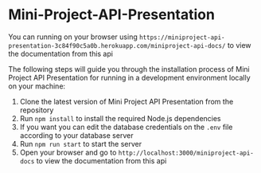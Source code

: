 # Mini-Project-API-Presentation

You can running on your browser using `https://miniproject-api-presentation-3c84f90c5a0b.herokuapp.com/miniproject-api-docs/` to view the documentation from this api

The following steps will guide you through the installation process of Mini Project API Presentation for running in a development environment locally on your machine:
1. Clone the latest version of Mini Project API Presentation from the repository
2. Run `npm install` to install the required Node.js dependencies
3. If you want you can edit the database credentials on the `.env` file according to your database server
4. Run `npm run start` to start the server
5. Open your browser and go to `http://localhost:3000/miniproject-api-docs` to view the documentation from this api
